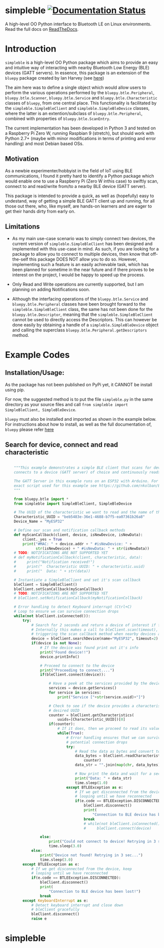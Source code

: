 # simpleble     [![Documentation Status](https://readthedocs.org/projects/simpleble/badge/?version=latest)](http://simpleble.readthedocs.io/en/latest/?badge=latest)
A high-level OO Python interface to Bluetooth LE on Linux environments. Read the full docs on [ReadTheDocs](http://simpleble.readthedocs.io).

Introduction
============

``simpleble`` is a high-level OO Python package which aims to provide an easy and intuitive way of interacting with nearby Bluetooth Low Energy (BLE) devices (GATT servers). In essence, this package is an extension of the ``bluepy`` package created by Ian Harvey (see [here](https://github.com/IanHarvey/bluepy))

The aim here was to define a single object which would allow users to perform the various operations performed by the ``bluepy.btle.Peripheral``, ``bluepy.btle.Scanner``, ``bluepy.btle.Service`` and ``bluepy.btle.Characteristic`` classes of ``bluepy``, from one central place. This functionality is facilitated by the ``simpleble.SimpleBleClient`` and ``simpleble.SimpleBleDevice`` classes, where the latter is an extention/subclass of ``bluepy.btle.Peripheral``, combined with properties of ``bluepy.btle.ScanEntry``. 

The current implementation has been developed in Python 3 and tested on a Raspberry Pi Zero W, running Raspbian 9 (stretch), but should work with Python 2.7+ (maybe with minor modifications in terms of printing and error handling) and most Debian based OSs. 

Motivation
---------- 

As a newbie experimenter/hobbyist in the field of IoT using BLE communications, I found it pretty hard to identify a Python package which would enable one to use a Raspberry Pi (Zero W inthis case) to swiftly scan, connect to and read/write from/to a nearby BLE device (GATT server). 

This package is intended to provide a quick, as well as (hopefully) easy to undestand, way of getting a simple BLE GATT client up and running, for all those out there, who, like myself, are hands-on learners and are eager to get their hands dirty from early on. 

Limitations
-----------

- As my main use-case scenario was to simply connect two devices, the current version of `simpleble.SimpleBleClient` has been designed and implemented with this use-case in mind. As such, if you are looking for a package to allow you to connect to multiple devices, then know that off-the-self this package DOES NOT allow you to do so. However, implementing such a feature is an easily achievable task, which has been planned for sometime in the near future and if there proves to be interest on the project, I would be happy to speed up the process.

- Only Read and Write operations are currently supported, but I am planning on adding Notifications soon.

- Although the interfacing operations of the `bluepy.btle.Service` and `bluepy.btle.Peripheral` classes have been brought forward to the `simpleble.SimpleBleClient` class, the same has not been done for the `bluepy.btle.Descriptor`, meaning that the `simpleble.SimpleBleClient` cannot be used to directly access the Descriptors. This can however be done easily by obtaining a handle of a `simpleble.SimpleBleDevice` object and calling the superclass `bluepy.btle.Peripheral.getDescriptors` method. 

Example Codes
=============

Installation/Usage:
-------------------
As the package has not been published on PyPi yet, it CANNOT be install using pip. 

For now, the suggested method is to put the file `simpleble.py` in the same directory as your source files and call ``from simpleble import SimpleBleClient, SimpleBleDevice``.

``bluepy`` must also be installed and imported as shown in the example below.
For instructions about how to install, as well as the full documentation of, ``bluepy`` please refer [here](https://github.com/IanHarvey/bluepy)

Search for device, connect and read characteristic
--------------------------------------------------
```python

    """This example demonstrates a simple BLE client that scans for devices, 
    connects to a device (GATT server) of choice and continuously reads a characteristic on that device.

    The GATT Server in this example runs on an ESP32 with Arduino. For the    
    exact script used for this example see https://github.com/nkolban/ESP32_BLE_Arduino/blob/6bad7b42a96f0aa493323ef4821a8efb0e8815f2/examples/BLE_notify/BLE_notify.ino 
    """

    from bluepy.btle import *
    from simpleble import SimpleBleClient, SimpleBleDevice

    # The UUID of the characteristic we want to read and the name of the device # we want to read it from
    Characteristic_UUID = "beb5483e-36e1-4688-b7f5-ea07361b26a8"
    Device_Name = "MyESP32"

    # Define our scan and notification callback methods
    def myScanCallback(client, device, isNewDevice, isNewData):
        client._yes = True
        print("#MAC: " + device.addr + " #isNewDevice: " +
              str(isNewDevice) + " #isNewData: " + str(isNewData))
    # TODO: NOTIFICATIONS ARE NOT SUPPORTED YET
    # def myNotificationCallback(client, characteristic, data):
    #     print("Notification received!")
    #     print("  Characteristic UUID: " + characteristic.uuid)
    #     print("  Data: " + str(data))

    # Instantiate a SimpleBleClient and set it's scan callback
    bleClient = SimpleBleClient()
    bleClient.setScanCallback(myScanCallback)
    # TODO: NOTIFICATIONS ARE NOT SUPPORTED YET
    # bleClient.setNotificationCallback(myNotificationCollback)

    # Error handling to detect Keyboard interrupt (Ctrl+C)
    # Loop to ensure we can survive connection drops
    while(not bleClient.isConnected()):
        try:
            # Search for 2 seconds and return a device of interest if found.
            # Internally this makes a call to bleClient.scan(timeout), thus
            # triggering the scan callback method when nearby devices are detected
            device = bleClient.searchDevice(name="MyESP32", timeout=2)
            if(device is not None):
                # If the device was found print out it's info
                print("Found device!!")
                device.printInfo()

                # Proceed to connect to the device
                print("Proceeding to connect....")
                if(bleClient.connect(device)):

                    # Have a peek at the services provided by the device
                    services = device.getServices()
                    for service in services:
                        print("Service ["+str(service.uuid)+"]")

                    # Check to see if the device provides a characteristic with the
                    # desired UUID
                    counter = bleClient.getCharacteristics(
                        uuids=[Characteristic_UUID])[0]
                    if(counter):
                        # If it does, then we proceed to read its value every second
                        while(True):
                            # Error handling ensures that we can survive from
                            # potential connection drops
                            try:
                                # Read the data as bytes and convert to string
                                data_bytes = bleClient.readCharacteristic(
                                    counter)
                                data_str = "".join(map(chr, data_bytes))

                                # Now print the data and wait for a second
                                print("Data: " + data_str)
                                time.sleep(1.0)
                            except BTLEException as e:
                                # If we get disconnected from the device, keep
                                # looping until we have reconnected
                                if(e.code == BTLEException.DISCONNECTED):
                                    bleClient.disconnect()
                                    print(
                                        "Connection to BLE device has been lost!")
                                    break
                                    # while(not bleClient.isConnected()):
                                    #     bleClient.connect(device)

                else:
                    print("Could not connect to device! Retrying in 3 sec...")
                    time.sleep(3.0)
            else:
                print("Device not found! Retrying in 3 sec...")
                time.sleep(3.0)
        except BTLEException as e:
            # If we get disconnected from the device, keep
            # looping until we have reconnected
            if(e.code == BTLEException.DISCONNECTED):
                bleClient.disconnect()
                print(
                    "Connection to BLE device has been lost!")
                break
        except KeyboardInterrupt as e:
            # Detect keyboard interrupt and close down
            # bleClient gracefully
            bleClient.disconnect()
            raise e
```    
# simpleble
